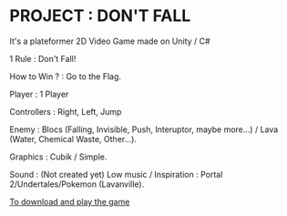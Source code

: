 # PROJECT : DON'T FALL

It's a plateformer 2D Video Game made on Unity / C#

1 Rule : Don't Fall!

How to Win ? : Go to the Flag.

Player : 1 Player

Controllers : Right, Left, Jump

Enemy : Blocs (Falling, Invisible, Push, Interuptor, maybe more...) / Lava (Water, Chemical Waste, Other...).

Graphics : Cubik / Simple.

Sound : (Not created yet) Low music / Inspiration : Portal 2/Undertales/Pokemon (Lavanville).

[To download and play the game](https://www.mediafire.com/file/td7uker6uanlci2/Test_0.6.1.zip/file)

<!---
VaxThrash/VaxThrash is a ✨ special ✨ repository because its `README.md` (this file) appears on your GitHub profile.
You can click the Preview link to take a look at your changes.
--->
